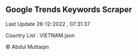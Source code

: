 

## Google Trends Keywords Scraper 
 
Last Update 26-12-2022 , 07:31:37

Country List :
VIETNAM.json



© Abdul Muttaqin 
